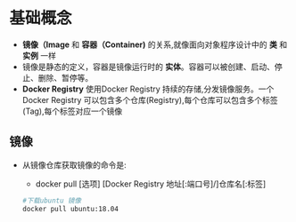 # 基础概念
* __镜像（Image__ 和 __容器（Container)__ 的关系,就像面向对象程序设计中的 __类__ 和 __实例__ 一样
* 镜像是静态的定义，容器是镜像运行时的 __实体__。容器可以被创建、启动、停止、删除、暂停等。
* __Docker Registry__ 使用Docker Registry 持续的存储,分发镜像服务。一个Docker Registry 可以包含多个仓库(Registry),每个仓库可以包含多个标签(Tag),每个标签对应一个镜像

## 镜像
* 从镜像仓库获取镜像的命令是:
    * docker pull [选项] [Docker Registry 地址[:端口号]/]仓库名[:标签]

    ```bash
    #下载ubuntu 镜像
    docker pull ubuntu:18.04
    ```



